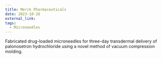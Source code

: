 ```yaml
---
title: Merck Pharmaceuticals
date: 2023-10-26
external_link: 
tags:
  - Microneedles
---
```


Fabricated drug-loaded microneedles for three-day transdermal delivery of palonosetron hydrochloride using a novel method of vacuum compression molding.
<!--more-->
